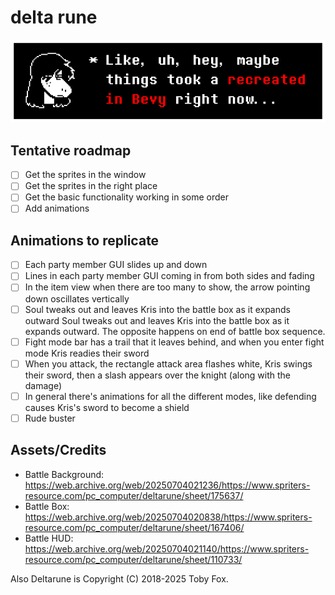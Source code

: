# delta rune

![Suspicious Susie saying Like, uh, hey, maybe things took a recreated in Bevy right now...](./assets/readme/susie_dialogue.png)

## Tentative roadmap

- [ ] Get the sprites in the window
- [ ] Get the sprites in the right place
- [ ] Get the basic functionality working in some order
- [ ] Add animations

## Animations to replicate

- [ ] Each party member GUI slides up and down
- [ ] Lines in each party member GUI coming in from both sides and fading
- [ ] In the item view when there are too many to show, the arrow pointing down oscillates vertically
- [ ] Soul tweaks out and leaves Kris into the battle box as it expands outward Soul tweaks out and leaves Kris into the battle box as it expands outward. The opposite happens on end of battle box sequence.
- [ ] Fight mode bar has a trail that it leaves behind, and when you enter fight mode Kris readies their sword
- [ ] When you attack, the rectangle attack area flashes white, Kris swings their sword, then a slash appears over the knight (along with the damage)
- [ ] In general there's animations for all the different modes, like defending causes Kris's sword to become a shield
- [ ] Rude buster

## Assets/Credits

- Battle Background: https://web.archive.org/web/20250704021236/https://www.spriters-resource.com/pc_computer/deltarune/sheet/175637/
- Battle Box: https://web.archive.org/web/20250704020838/https://www.spriters-resource.com/pc_computer/deltarune/sheet/167406/
- Battle HUD: https://web.archive.org/web/20250704021140/https://www.spriters-resource.com/pc_computer/deltarune/sheet/110733/

Also Deltarune is Copyright (C) 2018-2025 Toby Fox.

